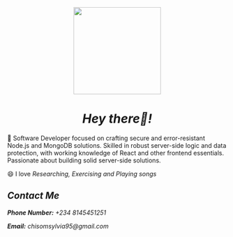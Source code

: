  <!--
**ChisomSylvia/ChisomSylvia** is a ✨ _special_ ✨ repository because its `README.md` (this file) appears on your GitHub profile.

Here are some ideas to get you started:

- 🔭 I’m currently working on ...
- 🌱 I’m currently learning ...
- 👯 I’m looking to collaborate on ...
- 🤔 I’m looking for help with ...
- 💬 Ask me about ...
- 📫 How to reach me: ...
- 😄 Pronouns: ...
- ⚡ Fun fact: ...
-->

<div align="center"> 
  <img src="https://media.giphy.com/media/AachnVpcIlUbUFSlnF/giphy.gif?cid=ecf05e475czrf1w0tkxwr3ebbh6sz06s3hm1wu2mugxeta70&ep=v1_stickers_search&rid=giphy.gif&ct=s" width="200px"/>
  <h1>
    <em>Hey there👋!</em>
  </h1>
</div>

  <p>🌱 Software Developer focused on crafting secure and error-resistant Node.js and MongoDB solutions. Skilled in robust server-side logic and data protection, with working knowledge of React and other frontend essentials. Passionate about building solid server-side solutions.</p>
  <p>😄 I love <em>Researching, <em>Exercising and Playing songs</em></p>

<h2> Contact Me </h2>
<P><strong>Phone Number:</strong> +234 8145451251 </P>
<P><strong>Email:</strong> chisomsylvia95@gmail.com </P>

